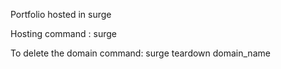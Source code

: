 Portfolio hosted in surge 

Hosting 
command : surge

To delete the domain 
command: surge teardown domain_name

